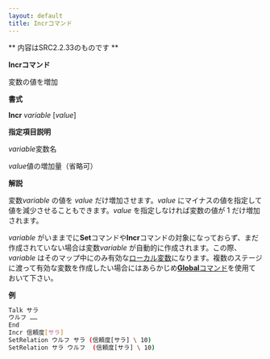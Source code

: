 ```yaml
---
layout: default
title: Incrコマンド
---
```

** 内容はSRC2.2.33のものです **

**Incrコマンド**

変数の値を増加

**書式**

**Incr** *variable* [*value*]

**指定項目説明**

*variable*変数名

*value*値の増加量（省略可）

**解説**

変数*variable* の値を *value* だけ増加させます。*value* にマイナスの値を指定して値を減少させることもできます。*value* を指定しなければ変数の値が 1 だけ増加されます。

*variable* がいままでに**Set**コマンドや**Incr**コマンドの対象になっておらず、まだ作成されていない場合は変数*variable* が自動的に作成されます。この際、*variable* はそのマップ中にのみ有効な[ローカル変数](ローカル変数.md)になります。複数のステージに渡って有効な変数を作成したい場合にはあらかじめ[**Global**コマンド](Globalコマンド.md)を使用ておいて下さい。

**例**
```sh
Talk サラ
ウルフ ……
End
Incr 信頼度[サラ]
SetRelation ウルフ サラ (信頼度[サラ] \ 10)
SetRelation サラ ウルフ  (信頼度[サラ] \ 10)
```

